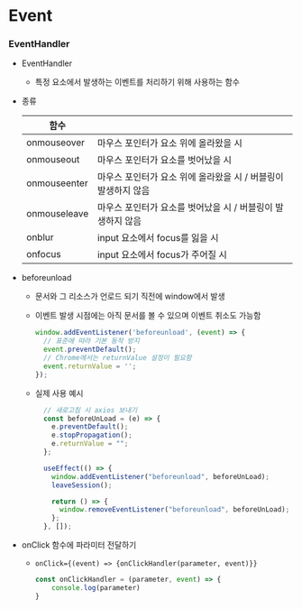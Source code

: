 # Event

### EventHandler

- EventHandler
  
  - 특정 요소에서 발생하는 이벤트를 처리하기 위해 사용하는 함수

- 종류
  
  | 함수           |                                      |
  | ------------ | ------------------------------------ |
  | onmouseover  | 마우스 포인터가 요소 위에 올라왔을 시                |
  | onmouseout   | 마우스 포인터가 요소를 벗어났을 시                  |
  | onmouseenter | 마우스 포인터가 요소 위에 올라왔을 시 / 버블링이 발생하지 않음 |
  | onmouseleave | 마우스 포인터가 요소를 벗어났을 시 / 버블링이 발생하지 않음   |
  | onblur       | input 요소에서 focus를 잃을 시               |
  | onfocus      | input 요소에서 focus가 주어질 시              |

- beforeunload
  
  - 문서와 그 리소스가 언로드 되기 직전에 window에서 발생
  
  - 이벤트 발생 시점에는 아직 문서를 볼 수 있으며 이벤트 취소도 가능함
    
    ```js
    window.addEventListener('beforeunload', (event) => {
      // 표준에 따라 기본 동작 방지
      event.preventDefault();
      // Chrome에서는 returnValue 설정이 필요함
      event.returnValue = '';
    });
    ```
  
  - 실제 사용 예시
    
    ```js
      // 새로고침 시 axios 보내기
      const beforeUnLoad = (e) => {
        e.preventDefault();
        e.stopPropagation();
        e.returnValue = "";
      };
    
      useEffect(() => {
        window.addEventListener("beforeunload", beforeUnLoad);
        leaveSession();
    
        return () => {
          window.removeEventListener("beforeunload", beforeUnLoad);
        };
      }, []);
    ```

- onClick 함수에 파라미터 전달하기
  
  - `onClick={(event) => {onClickHandler(parameter, event)}}`
    
    ```javascript
    const onClickHandler = (parameter, event) => {
        console.log(parameter)
    }
    ```
